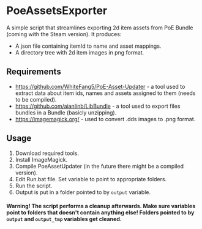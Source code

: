 # PoeAssetsExporter

A simple script that streamlines exporting 2d item assets from PoE Bundle (coming with the Steam version). It produces:
 * A json file containing itemId to name and asset mappings.
 * A directory tree with 2d item images in png format.

## Requirements
 * https://github.com/WhiteFang5/PoE-Asset-Updater - a tool used to extract data about item ids, names and assets assigned to them (needs to be compiled).
 * https://github.com/aianlinb/LibBundle - a tool used to export files bundles in a Bundle (basicly unzipping).
 * https://imagemagick.org/ - used to convert .dds images to .png format.

## Usage
1. Download required tools.
2. Install ImageMagick.
3. Compile PoeAssetUpdater (in the future there might be a compiled version).
4. Edit Run.bat file. Set variable to point to appropriate folders.
5. Run the script.
6. Output is put in a folder pointed to by `output` variable.

#### Warning! The script performs a cleanup afterwards. Make sure variables point to folders that doesn't contain anything else! Folders pointed to by `output` and `output_tmp` variables get cleaned.
